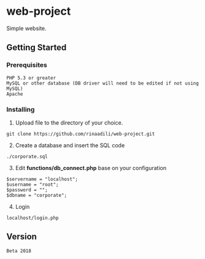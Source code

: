 # web-project

Simple website.

## Getting Started

### Prerequisites

```
PHP 5.3 or greater
MySQL or other database (DB driver will need to be edited if not using MySQL)
Apache 
```

### Installing

1. Upload file to the directory of your choice.

```
git clone https://github.com/rinaadili/web-project.git
```

2. Create a database and insert the SQL code

```
./corporate.sql
```

3. Edit **functions/db_connect.php** base on your configuration

```
$servername = "localhost";  
$username = "root";
$password = "";
$dbname = "corporate";
```
4. Login 

```
localhost/login.php
```

## Version
```
Beta 2018
